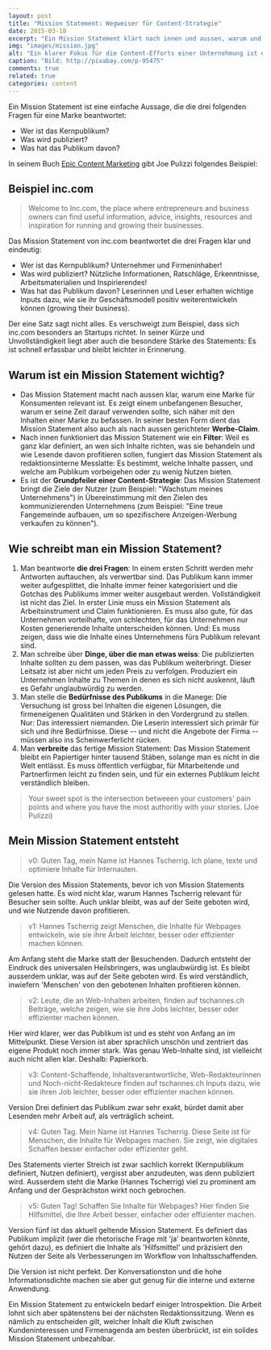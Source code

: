 ```yaml
---
layout: post
title: "Mission Statement: Wegweiser für Content-Strategie"
date: 2015-03-18
excerpt: "Ein Mission Statement klärt nach innen und aussen, warum und für wen welche Marketing-Inhalte produziert werden sollen."
img: "images/mission.jpg"
alt: "Ein klarer Fokus für die Content-Efforts einer Unternehmung ist das Ziel eines Mission Statements."
caption: "Bild: http://pixabay.com/p-95475"
comments: true
related: true
categories: content
---
```


Ein Mission Statement ist eine einfache Aussage, die die drei folgenden Fragen für eine Marke beantwortet:

- Wer ist das Kernpublikum? 
- Was wird publiziert?
- Was hat das Publikum davon?

In seinem Buch [Epic Content Marketing](http://www.amazon.com/Epic-Content-Marketing-Different-Customers/dp/0071819894/ref=sr_1_1?s=books&ie=UTF8&qid=1426589504&sr=1-1&keywords=epic+content+marketing) gibt Joe Pulizzi folgendes Beispiel:

## Beispiel inc.com

> Welcome to Inc.com, the place where entrepreneurs and business owners can find useful information, advice, insights, resources and inspiration for running and growing their businesses.

Das Mission Statement von inc.com beantwortet die drei Fragen klar und eindeutig:

- Wer ist das Kernpublikum? Unternehmer und Firmeninhaber!
- Was wird publiziert? Nützliche Informationen, Ratschläge, Erkenntnisse, Arbeitsmaterialien und Inspirierendes!
- Was hat das Publikum davon? Leserinnen und Leser erhalten wichtige Inputs dazu, wie sie ihr Geschäftsmodell positiv weiterentwickeln können (growing their business).

Der eine Satz sagt nicht alles. Es verschweigt zum Beispiel, dass sich inc.com besonders an Startups richtet. In seiner Kürze und Unvollständigkeit liegt aber auch die besondere Stärke des Statements: Es ist schnell erfassbar und bleibt leichter in Erinnerung.

## Warum ist ein Mission Statement wichtig?

- Das Mission Statement macht nach aussen klar, warum eine Marke für Konsumenten relevant ist. Es zeigt einem unbefangenen Besucher, warum er seine Zeit darauf verwenden sollte, sich näher mit den Inhalten einer Marke zu befassen. In seiner besten Form dient das Mission Statement also auch als nach aussen gerichteter **Werbe-Claim**.
- Nach innen funktioniert das Mission Statement wie ein **Filter**: Weil es ganz klar definiert, an wen sich Inhalte richten, was sie behandeln und wie Lesende davon profitieren sollen, fungiert das Mission Statement als redaktionsinterne Messlatte: Es bestimmt, welche Inhalte passen, und welche am Publikum vorbeigehen oder zu wenig Nutzen bieten.
- Es ist der **Grundpfeiler einer Content-Strategie**: Das Mission Statement bringt die Ziele der Nutzer (zum Beispiel: "Wachstum meines Unternehmens") in Übereinstimmung mit den Zielen des kommunizierenden Unternehmens (zum Beispiel: "Eine treue Fangemeinde aufbauen, um so spezifischere Anzeigen-Werbung verkaufen zu können").

## Wie schreibt man ein Mission Statement?

1. Man beantworte **die drei Fragen**: In einem ersten Schritt werden mehr Antworten auftauchen, als verwertbar sind. Das Publikum kann immer weiter aufgesplittet, die Inhalte immer feiner kategorisiert und die Gotchas des Publikums immer weiter ausgebaut werden. Vollständigkeit ist nicht das Ziel. In erster Linie muss ein Mission Statement als Arbeitsinstrument und Claim funktionieren. Es muss also gute, für das Unternehmen vorteilhafte, von schlechten, für das Unternehmen nur Kosten generierende Inhalte unterscheiden können. Und: Es muss zeigen, dass wie die Inhalte eines Unternehmens fürs Publikum relevant sind.
2. Man schreibe über **Dinge, über die man etwas weiss**: Die publizierten Inhalte sollten zu dem passen, was das Publikum weiterbringt. Dieser Leitsatz ist aber nicht um jeden Preis zu verfolgen. Produziert ein Unternehmen Inhalte zu Themen in denen es sich nicht auskennt, läuft es Gefahr unglaubwürdig zu werden. 
3. Man stelle die **Bedürfnisse des Publikums** in die Manege: Die Versuchung ist gross bei Inhalten die eigenen Lösungen, die firmeneigenen Qualitäten und Stärken in den Vordergrund zu stellen. Nur: Das interessiert niemanden. Die Leserin interessiert sich primär für sich und ihre Bedürfnisse. Diese -- und nicht die Angebote der Firma -- müssen also ins Scheinwerferlicht rücken. 
4. Man **verbreite** das fertige Mission Statement: Das Mission Statement bleibt ein Papiertiger hinter tausend Stäben, solange man es nicht in die Welt entlässt. Es muss öffentlich verfügbar, für Mitarbeitende und Partnerfirmen leicht zu finden sein, und für ein externes Publikum leicht verständlich bleiben.

> Your sweet spot is the intersection betweeen your customers' pain points and where you have the most authoritiy with your stories. (Joe Pulizzi)


## Mein Mission Statement entsteht

> v0: Guten Tag, mein Name ist Hannes Tscherrig. Ich plane, texte und optimiere Inhalte für Internauten. 

Die Version des Mission Statements, bevor ich von Mission Statements gelesen hatte. Es wird nicht klar, warum Hannes Tscherrig relevant für Besucher sein sollte. Auch unklar bleibt, was auf der Seite geboten wird, und wie Nutzende davon profitieren.

> v1: Hannes Tscherrig zeigt Menschen, die Inhalte für Webpages entwickeln, wie sie ihre Arbeit leichter, besser oder effizienter machen können.

Am Anfang steht die Marke statt der Besuchenden. Dadurch entsteht der Eindruck des universalen Heilsbringers, was unglaubwürdig ist. Es bleibt ausserdem unklar, was auf der Seite geboten wird. Es wird verständlich, inwiefern 'Menschen' von den gebotenen Inhalten profitieren können.

> v2: Leute, die an Web-Inhalten arbeiten, finden auf tschannes.ch Beiträge, welche zeigen, wie sie ihre Jobs leichter, besser oder effizienter machen können.

Hier wird klarer, wer das Publikum ist und es steht von Anfang an im Mittelpunkt. Diese Version ist aber sprachlich unschön und zentriert das eigene Produkt noch immer stark. Was genau Web-Inhalte sind, ist vielleicht auch nicht allen klar. Deshalb: Papierkorb. 

> v3: Content-Schaffende, Inhaltsverantwortliche, Web-Redakteurinnen und Noch-nicht-Redakteure finden auf tschannes.ch Inputs dazu, wie sie ihren Job leichter, besser oder effizienter machen können.

Version Drei definiert das Publikum zwar sehr exakt, bürdet damit aber Lesenden mehr Arbeit auf, als verträglich scheint.

> v4: Guten Tag. Mein Name ist Hannes Tscherrig. Diese Seite ist für Menschen, die Inhalte für Webpages machen. Sie zeigt, wie digitales Schaffen besser einfacher oder effizienter geht.

Des Statements vierter Streich ist zwar sachlich korrekt (Kernpublikum definiert, Nutzen definiert), vergisst aber anzudeuten, was denn publiziert wird. Ausserdem steht die Marke (Hannes Tscherrig) viel zu prominent am Anfang und der Gesprächston wirkt noch gebrochen.

> v5: Guten Tag! Schaffen Sie Inhalte für Webpages? Hier finden Sie Hilfsmittel, die Ihre Arbeit besser, einfacher oder effizienter machen.

Version fünf ist das aktuell geltende Mission Statement. Es definiert das Publikum implizit (wer die rhetorische Frage mit 'ja' beantworten könnte, gehört dazu), es definiert die Inhalte als 'Hilfsmittel' und präzisiert den Nutzen der Seite als Verbesserungen im Workflow von Inhaltsschaffenden. 

Die Version ist nicht perfekt. Der Konversationston und die hohe Informationsdichte machen sie aber gut genug für die interne und externe Anwendung.

Ein Mission Statement zu entwickeln bedarf einiger Introspektion. Die Arbeit lohnt sich aber spätenstens bei der nächsten Redaktionssitzung. Wenn es nämlich zu entscheiden gilt, welcher Inhalt die Kluft zwischen Kundeninteressen und Firmenagenda am besten überbrückt, ist ein solides Mission Statement unbezahlbar.